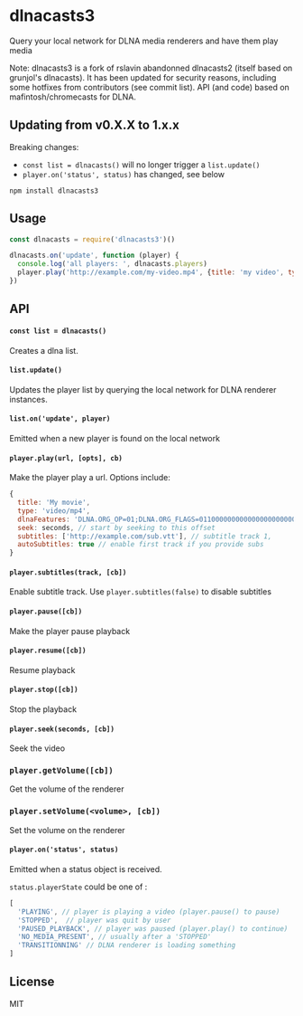 # dlnacasts3

Query your local network for DLNA media renderers and have them play media

Note: dlnacasts3 is a fork of rslavin abandonned dlnacasts2 (itself based on grunjol's dlnacasts). It has been updated for security reasons, including some hotfixes from contributors (see commit list). API (and code) based on mafintosh/chromecasts for DLNA. 

## Updating from v0.X.X to 1.x.x
Breaking changes: 
- `const list = dlnacasts()` will no longer trigger a `list.update()`
- `player.on('status', status)` has changed, see below

```
npm install dlnacasts3
```

## Usage

``` js
const dlnacasts = require('dlnacasts3')()

dlnacasts.on('update', function (player) {
  console.log('all players: ', dlnacasts.players)
  player.play('http://example.com/my-video.mp4', {title: 'my video', type: 'video/mp4'})
})
```

## API

#### `const list = dlnacasts()`

Creates a dlna list.

#### `list.update()`

Updates the player list by querying the local network for DLNA renderer instances.

#### `list.on('update', player)`

Emitted when a new player is found on the local network

#### `player.play(url, [opts], cb)`

Make the player play a url. Options include:

``` js
{
  title: 'My movie',
  type: 'video/mp4',
  dlnaFeatures: 'DLNA.ORG_OP=01;DLNA.ORG_FLAGS=01100000000000000000000000000000', // this enables seeking in some dlna devices like LG WebOS
  seek: seconds, // start by seeking to this offset
  subtitles: ['http://example.com/sub.vtt'], // subtitle track 1,
  autoSubtitles: true // enable first track if you provide subs
}
```

#### `player.subtitles(track, [cb])`

Enable subtitle track. Use `player.subtitles(false)` to disable subtitles

#### `player.pause([cb])`

Make the player pause playback

#### `player.resume([cb])`

Resume playback

#### `player.stop([cb])`

Stop the playback

#### `player.seek(seconds, [cb])`

Seek the video

### `player.getVolume([cb])`

Get the volume of the renderer

### `player.setVolume(<volume>, [cb])`

Set the volume on the renderer

#### `player.on('status', status)`

Emitted when a status object is received.

`status.playerState` could be one of :
```js
[
  'PLAYING', // player is playing a video (player.pause() to pause)
  'STOPPED',  // player was quit by user
  'PAUSED_PLAYBACK', // player was paused (player.play() to continue)
  'NO_MEDIA_PRESENT', // usually after a 'STOPPED'
  'TRANSITIONNING' // DLNA renderer is loading something
]
```

## License

MIT
